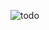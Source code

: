 ![todo](https://github.com/viveksehrawat/React-Native---ToDo-RTK/assets/4758160/3c2303b5-a926-4066-9c2f-eb5638f808fe)
